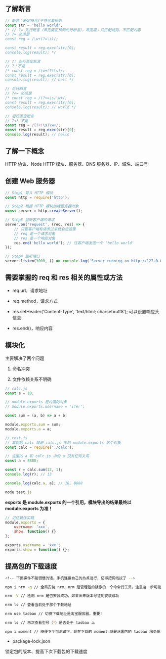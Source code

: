 ## 了解断言

```javascript
// 断言：断定符合/不符合某规则
const str = 'hello world';
/* // ?= 先行断言（零宽度正预测先行断言），零宽度：只匹配规则，不匹配内容
// ?= 必须是
const reg = /\w+(?=\s)/;

const result = reg.exec(str)[0];
console.log(result); */

// ?! 先行否定断言
// ?！不是
/* const reg = /\w+(?!\s)/;
const result = reg.exec(str)[0];
console.log(result); // hell */

// 后行断言
// ?<= 必须是
/* const reg = /(?<=\s)\w+/;
const result = reg.exec(str)[0];
console.log(result); // world */

// 后行否定断言
// ?<! 不是
const reg = /(?<!\s)\w+/;
const result = reg.exec(str)[0];
console.log(result); // hello
```

## 了解一下概念

HTTP 协议、Node HTTP 模块、服务器、DNS 服务器、IP、域名、端口号

## 创建 Web 服务器

```javascript
// Step1 导入 HTTP 模块
const http = require('http');

// Step2 根据 HTTP 模块创建服务器对象
const server = http.createServer();

// Step3 监听客户端的请求
server.on('request', (req, res) => {
    // 只要客户端有请求过来就会走这里
    // req 是一个请求对象
    // res 是一个响应对象
    res.end('hello world'); // 往客户端发送一个 'hello world'
});

// Step4 监听端口
server.listen(3000, () => console.log('Server running on http://127.0.0.1:3000'));
```

## 需要掌握的 req 和 res 相关的属性或方法

- req.url，请求地址

- req.method，请求方式

- res.setHeader('Content-Type', 'text/html; charset=utf8'); 可以设置响应头信息

- res.end()，响应内容

## 模块化

主要解决了两个问题

1. 命名冲突

2. 文件依赖关系不明确

```javascript
// calc.js
const a = 18;

// module.exports 是内置的对象
// module.exports.username = 'ifer';

const sum = (a, b) => a + b;

module.exports.sum = sum;
module.exports.a = a;
```

```javascript
// test.js
// 拿到的 calc 就是 calc.js 中的 module.exports 这个对象
const calc = require('./calc');

// 这里的 a 和 calc.js 中的 a 没有任何关系
const a = 8888;

const r = calc.sum(12, 1);
console.log(r); // 13

console.log(calc.a, a); // 18, 8888
```

```javascript
node test.js
```

**exports 是 module.exports 的一个引用，模块导出的结果最终以 module.exports 为准！**

```javascript
// 记住最佳实践
module.exports = {
    username: 'xxx',
    show: function() {}
};

exports.username = 'xxx';
exports.show = function() {};
```

## 提高包的下载速度

```bash
<!-- 下面操作不能很慢的话，手机连接自己的热点进行，记得把网线拔了 -->

npm i nrm -g // 全局安装 nrm，nrm 是管理包的镜像的一个命令行工具，注意这一步可能有点慢！

nrm -V // 检测 nrm 是否安装成功，如果出来版本号证明安装成功

nrm ls // 查看当前处于那个下载地址

nrm use taobao // 切换下载地址是淘宝服务器，重要！

nrm ls // 再次查看型号（*）是否处于 taobao 上

npm i moment // 随便下个包测试下，现在下载的 moment 就是从国内的 taobao 服务器上下载的啦~速度很快
```

- package-lock.json

锁定包的版本、提高下次下载包的下载速度